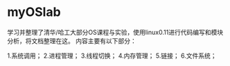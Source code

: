 # myOSlab
学习并整理了清华/哈工大部分OS课程与实验，使用linux0.11进行代码编写和模块分析，将文档整理在这。
内容主要有以下部分：


1.系统调用；
2.进程管理；
3.线程切换；
4.内存管理；
5.链接；
6.文件系统；
